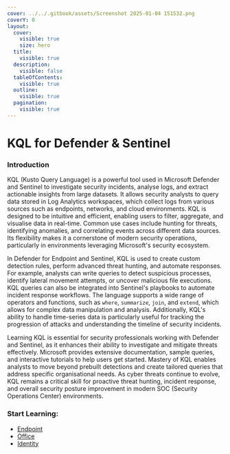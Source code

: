 ```yaml
---
cover: ../../.gitbook/assets/Screenshot 2025-01-04 151532.png
coverY: 0
layout:
  cover:
    visible: true
    size: hero
  title:
    visible: true
  description:
    visible: false
  tableOfContents:
    visible: true
  outline:
    visible: true
  pagination:
    visible: true
---
```


# KQL for Defender & Sentinel

### Introduction

KQL (Kusto Query Language) is a powerful tool used in Microsoft Defender and Sentinel to investigate security incidents, analyse logs, and extract actionable insights from large datasets. It allows security analysts to query data stored in Log Analytics workspaces, which collect logs from various sources such as endpoints, networks, and cloud environments. KQL is designed to be intuitive and efficient, enabling users to filter, aggregate, and visualise data in real-time. Common use cases include hunting for threats, identifying anomalies, and correlating events across different data sources. Its flexibility makes it a cornerstone of modern security operations, particularly in environments leveraging Microsoft's security ecosystem.

In Defender for Endpoint and Sentinel, KQL is used to create custom detection rules, perform advanced threat hunting, and automate responses. For example, analysts can write queries to detect suspicious processes, identify lateral movement attempts, or uncover malicious file executions. KQL queries can also be integrated into Sentinel's playbooks to automate incident response workflows. The language supports a wide range of operators and functions, such as `where`, `summarize`, `join`, and `extend`, which allows for complex data manipulation and analysis. Additionally, KQL's ability to handle time-series data is particularly useful for tracking the progression of attacks and understanding the timeline of security incidents.

Learning KQL is essential for security professionals working with Defender and Sentinel, as it enhances their ability to investigate and mitigate threats effectively. Microsoft provides extensive documentation, sample queries, and interactive tutorials to help users get started. Mastery of KQL enables analysts to move beyond prebuilt detections and create tailored queries that address specific organisational needs. As cyber threats continue to evolve, KQL remains a critical skill for proactive threat hunting, incident response, and overall security posture improvement in modern SOC (Security Operations Center) environments.

### Start Learning:

* [Endpoint](mde-endpoint.md)
* [Office](mdo-office.md)
* [Identity](mdi-identity.md)

